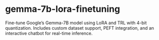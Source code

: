 # gemma-7b-lora-finetuning
Fine-tune Google’s Gemma-7B model using LoRA and TRL with 4-bit quantization. Includes custom dataset support, PEFT integration, and an interactive chatbot for real-time inference.
